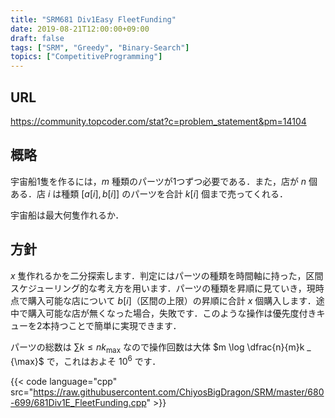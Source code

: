 ```yaml
---
title: "SRM681 Div1Easy FleetFunding"
date: 2019-08-21T12:00:00+09:00
draft: false
tags: ["SRM", "Greedy", "Binary-Search"]
topics: ["CompetitiveProgramming"]
---
```


## URL
https://community.topcoder.com/stat?c=problem_statement&pm=14104

## 概略
宇宙船1隻を作るには，$m$ 種類のパーツが1つずつ必要である．また，店が $n$ 個ある．店 $i$ は種類 $[a[i], b[i]]$ のパーツを合計 $k[i]$ 個まで売ってくれる．

宇宙船は最大何隻作れるか．

## 方針
$x$ 隻作れるかを二分探索します．判定にはパーツの種類を時間軸に持った，区間スケジューリング的な考え方を用います．パーツの種類を昇順に見ていき，現時点で購入可能な店について $b[i]$（区間の上限）の昇順に合計 $x$ 個購入します．途中で購入可能な店が無くなった場合，失敗です．このような操作は優先度付きキューを2本持つことで簡単に実現できます．

パーツの総数は $\sum k \leq nk _ {\max}$ なので操作回数は大体 $m \log \dfrac{n}{m}k _ {\max}$ で，これはおよそ $10^6$ です．

{{< code language="cpp" src="https://raw.githubusercontent.com/ChiyosBigDragon/SRM/master/680-699/681Div1E_FleetFunding.cpp" >}}
